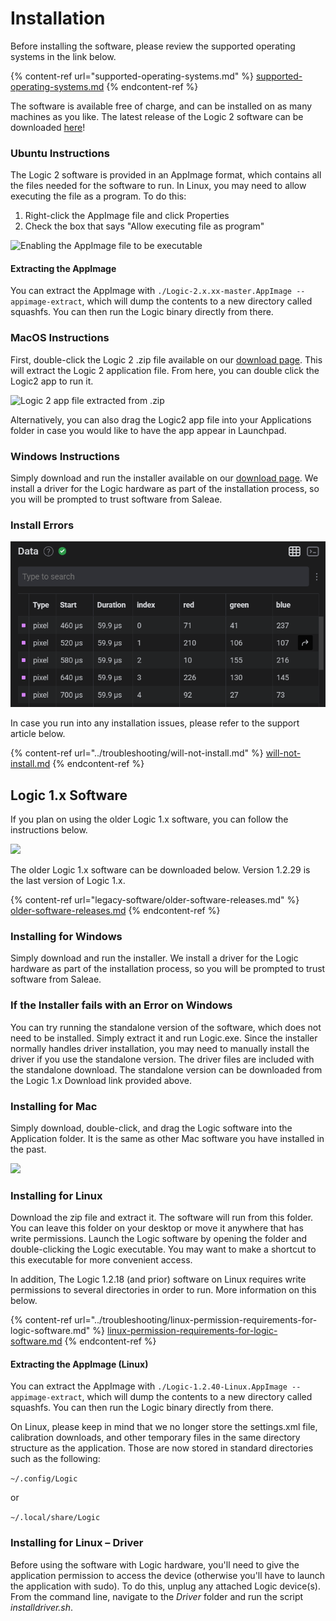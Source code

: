 # Installation

Before installing the software, please review the supported operating systems in the link below.

{% content-ref url="supported-operating-systems.md" %}
[supported-operating-systems.md](supported-operating-systems.md)
{% endcontent-ref %}

The software is available free of charge, and can be installed on as many machines as you like. The latest release of the Logic 2 software can be downloaded [here](https://www.saleae.com/downloads/)!

### **Ubuntu Instructions**

The Logic 2 software is provided in an AppImage format, which contains all the files needed for the software to run. In Linux, you may need to allow executing the file as a program. To do this:

1. Right-click the AppImage file and click Properties
2. Check the box that says "Allow executing file as program"

![Enabling the AppImage file to be executable](../.gitbook/assets/screen-shot-2021-01-25-at-9.12.32-pm.png)

#### Extracting the AppImage

You can extract the AppImage with `./Logic-2.x.xx-master.AppImage --appimage-extract`, which will dump the contents to a new directory called squashfs. You can then run the Logic binary directly from there.

### MacOS Instructions

First, double-click the Logic 2 .zip file available on our [download page](https://www.saleae.com/downloads/). This will extract the Logic 2 application file. From here, you can double click the Logic2 app to run it.

![Logic 2 app file extracted from .zip](../.gitbook/assets/screen-shot-2021-08-06-at-6.22.46-pm.png)

Alternatively, you can also drag the Logic2 app file into your Applications folder in case you would like to have the app appear in Launchpad.

### Windows Instructions

Simply download and run the installer available on our [download page](https://www.saleae.com/downloads/). We install a driver for the Logic hardware as part of the installation process, so you will be prompted to trust software from Saleae.

### Install Errors

![Logic 2 Installation Error](<../.gitbook/assets/image (11).png>)

In case you run into any installation issues, please refer to the support article below.

{% content-ref url="../troubleshooting/will-not-install.md" %}
[will-not-install.md](../troubleshooting/will-not-install.md)
{% endcontent-ref %}



## Logic 1.x Software

If you plan on using the older Logic 1.x software, you can follow the instructions below.

![](../.gitbook/assets/logic1.png)

The older Logic 1.x software can be downloaded below. Version 1.2.29 is the last version of Logic 1.x.

{% content-ref url="legacy-software/older-software-releases.md" %}
[older-software-releases.md](legacy-software/older-software-releases.md)
{% endcontent-ref %}

### **Installing for Windows**

Simply download and run the installer. We install a driver for the Logic hardware as part of the installation process, so you will be prompted to trust software from Saleae.

### **If the Installer fails with an Error on Windows**

You can try running the standalone version of the software, which does not need to be installed. Simply extract it and run Logic.exe. Since the installer normally handles driver installation, you may need to manually install the driver if you use the standalone version. The driver files are included with the standalone download. The standalone version can be downloaded from the Logic 1.x Download link provided above.

### **Installing for Mac**

Simply download, double-click, and drag the Logic software into the Application folder. It is the same as other Mac software you have installed in the past.

![](https://trello-attachments.s3.amazonaws.com/57215c9156830ea18c233b08/598x252/840af37d70fab6d86f4fff3db5136566/osx\_install.png)

### **Installing for Linux**

Download the zip file and extract it. The software will run from this folder. You can leave this folder on your desktop or move it anywhere that has write permissions. Launch the Logic software by opening the folder and double-clicking the Logic executable. You may want to make a shortcut to this executable for more convenient access.

In addition, The Logic 1.2.18 (and prior) software on Linux requires write permissions to several directories in order to run. More information on this below.

{% content-ref url="../troubleshooting/linux-permission-requirements-for-logic-software.md" %}
[linux-permission-requirements-for-logic-software.md](../troubleshooting/linux-permission-requirements-for-logic-software.md)
{% endcontent-ref %}

#### Extracting the AppImage (Linux)

You can extract the AppImage with `./Logic-1.2.40-Linux.AppImage --appimage-extract`, which will dump the contents to a new directory called squashfs. You can then run the Logic binary directly from there.

On Linux, please keep in mind that we no longer store the settings.xml file, calibration downloads, and other temporary files in the same directory structure as the application. Those are now stored in standard directories such as the following:

`~/.config/Logic`

or

`~/.local/share/Logic`

### **Installing for Linux – Driver**

Before using the software with Logic hardware, you'll need to give the application permission to access the device (otherwise you'll have to launch the application with sudo). To do this, unplug any attached Logic device(s). From the command line, navigate to the _Driver_ folder and run the script _installdriver.sh_.
